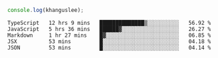 ```js
console.log(khanguslee);
```

<!--START_SECTION:waka-->
```text
TypeScript   12 hrs 9 mins   ██████████████▒░░░░░░░░░░   56.92 % 
JavaScript   5 hrs 36 mins   ██████▓░░░░░░░░░░░░░░░░░░   26.27 % 
Markdown     1 hr 27 mins    █▓░░░░░░░░░░░░░░░░░░░░░░░   06.85 % 
JSX          53 mins         █░░░░░░░░░░░░░░░░░░░░░░░░   04.18 % 
JSON         53 mins         █░░░░░░░░░░░░░░░░░░░░░░░░   04.14 % 
```
<!--END_SECTION:waka-->

<!--
**khanguslee/khanguslee** is a ✨ _special_ ✨ repository because its `README.md` (this file) appears on your GitHub profile.

Here are some ideas to get you started:

- 🔭 I’m currently working on ...
- 🌱 I’m currently learning ...
- 👯 I’m looking to collaborate on ...
- 🤔 I’m looking for help with ...
- 💬 Ask me about ...
- 📫 How to reach me: ...
- 😄 Pronouns: ...
- ⚡ Fun fact: ...
-->
